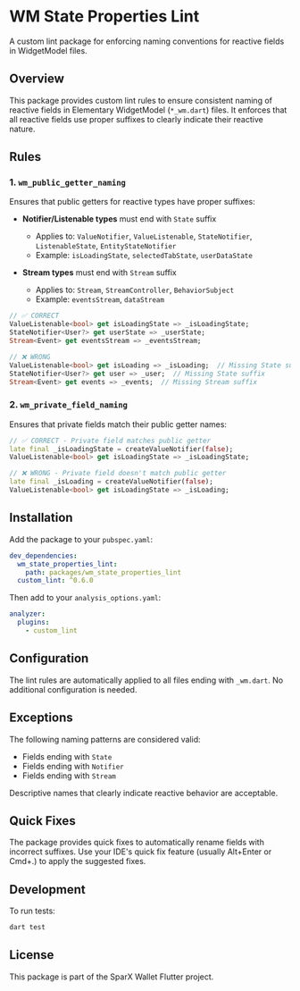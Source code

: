 # WM State Properties Lint

A custom lint package for enforcing naming conventions for reactive fields in WidgetModel files.

## Overview

This package provides custom lint rules to ensure consistent naming of reactive fields in Elementary WidgetModel (`*_wm.dart`) files. It enforces that all reactive fields use proper suffixes to clearly indicate their reactive nature.

## Rules

### 1. `wm_public_getter_naming`

Ensures that public getters for reactive types have proper suffixes:

- **Notifier/Listenable types** must end with `State` suffix
  - Applies to: `ValueNotifier`, `ValueListenable`, `StateNotifier`, `ListenableState`, `EntityStateNotifier`
  - Example: `isLoadingState`, `selectedTabState`, `userDataState`

- **Stream types** must end with `Stream` suffix
  - Applies to: `Stream`, `StreamController`, `BehaviorSubject`
  - Example: `eventsStream`, `dataStream`

```dart
// ✅ CORRECT
ValueListenable<bool> get isLoadingState => _isLoadingState;
StateNotifier<User?> get userState => _userState;
Stream<Event> get eventsStream => _eventsStream;

// ❌ WRONG
ValueListenable<bool> get isLoading => _isLoading;  // Missing State suffix
StateNotifier<User?> get user => _user;  // Missing State suffix
Stream<Event> get events => _events;  // Missing Stream suffix
```

### 2. `wm_private_field_naming`

Ensures that private fields match their public getter names:

```dart
// ✅ CORRECT - Private field matches public getter
late final _isLoadingState = createValueNotifier(false);
ValueListenable<bool> get isLoadingState => _isLoadingState;

// ❌ WRONG - Private field doesn't match public getter
late final _isLoading = createValueNotifier(false);
ValueListenable<bool> get isLoadingState => _isLoading;
```

## Installation

Add the package to your `pubspec.yaml`:

```yaml
dev_dependencies:
  wm_state_properties_lint:
    path: packages/wm_state_properties_lint
  custom_lint: ^0.6.0
```

Then add to your `analysis_options.yaml`:

```yaml
analyzer:
  plugins:
    - custom_lint
```

## Configuration

The lint rules are automatically applied to all files ending with `_wm.dart`. No additional configuration is needed.

## Exceptions

The following naming patterns are considered valid:
- Fields ending with `State`
- Fields ending with `Notifier`  
- Fields ending with `Stream`

Descriptive names that clearly indicate reactive behavior are acceptable.

## Quick Fixes

The package provides quick fixes to automatically rename fields with incorrect suffixes. Use your IDE's quick fix feature (usually Alt+Enter or Cmd+.) to apply the suggested fixes.

## Development

To run tests:

```bash
dart test
```

## License

This package is part of the SparX Wallet Flutter project.
